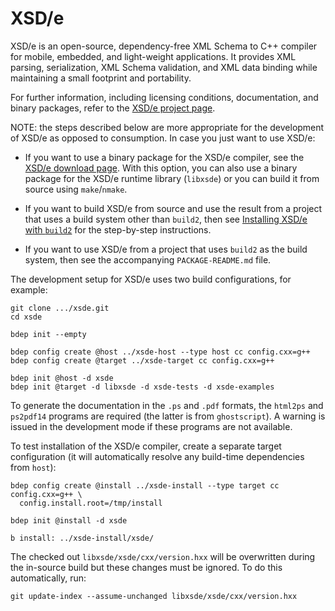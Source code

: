 # XSD/e

XSD/e is an open-source, dependency-free XML Schema to C++ compiler for
mobile, embedded, and light-weight applications. It provides XML parsing,
serialization, XML Schema validation, and XML data binding while maintaining a
small footprint and portability.

For further information, including licensing conditions, documentation, and
binary packages, refer to the [XSD/e project
page](https://codesynthesis.com/products/xsde/).

NOTE: the steps described below are more appropriate for the development of
XSD/e as opposed to consumption. In case you just want to use XSD/e:

* If you want to use a binary package for the XSD/e compiler, see the [XSD/e
  download page](https://codesynthesis.com/products/xsde/download.xhtml).
  With this option, you can also use a binary package for the XSD/e runtime
  library (`libxsde`) or you can build it from source using `make`/`nmake`.

* If you want to build XSD/e from source and use the result from a project
  that uses a build system other than `build2`, then see [Installing XSD/e with
  `build2`](https://codesynthesis.com/products/xsde/doc/install-build2.xhtml)
  for the step-by-step instructions.

* If you want to use XSD/e from a project that uses `build2` as the build
  system, then see the accompanying `PACKAGE-README.md` file.

The development setup for XSD/e uses two build configurations, for example:

```
git clone .../xsde.git
cd xsde

bdep init --empty

bdep config create @host ../xsde-host --type host cc config.cxx=g++
bdep config create @target ../xsde-target cc config.cxx=g++

bdep init @host -d xsde
bdep init @target -d libxsde -d xsde-tests -d xsde-examples

```

To generate the documentation in the `.ps` and `.pdf` formats, the `html2ps`
and `ps2pdf14` programs are required (the latter is from `ghostscript`). A
warning is issued in the development mode if these programs are not available.

To test installation of the XSD/e compiler, create a separate target
configuration (it will automatically resolve any build-time dependencies from
`host`):

```
bdep config create @install ../xsde-install --type target cc config.cxx=g++ \
  config.install.root=/tmp/install

bdep init @install -d xsde

b install: ../xsde-install/xsde/
```

The checked out `libxsde/xsde/cxx/version.hxx` will be overwritten during the
in-source build but these changes must be ignored. To do this automatically,
run:

```
git update-index --assume-unchanged libxsde/xsde/cxx/version.hxx
```
